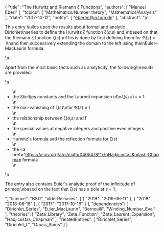 {
    "title": "The Hurwitz and Riemann ζ Functions",
    "authors": [
        "Manuel Eberl"
    ],
    "topics": [
        "Mathematics/Number theory",
        "Mathematics/Analysis"
    ],
    "date": "2017-10-12",
    "notify": [
        "eberlm@in.tum.de"
    ],
    "abstract": "\n<p>This entry builds upon the results about formal and analytic Dirichlet\nseries to define the Hurwitz &zeta; function &zeta;(<em>a</em>,<em>s</em>) and,\nbased on that, the Riemann &zeta; function &zeta;(<em>s</em>).\nThis is done by first defining them for &real;(<em>z</em>) > 1\nand then successively extending the domain to the left using the\nEuler&ndash;MacLaurin formula.</p>\n<p>Apart from the most basic facts such as analyticity, the following\nresults are provided:</p>\n<ul>\n<li>the Stieltjes constants and the Laurent expansion of\n&zeta;(<em>s</em>) at <em>s</em> = 1</li>\n<li>the non-vanishing of &zeta;(<em>s</em>)\nfor &real;(<em>z</em>) &ge; 1</li>\n<li>the relationship between &zeta;(<em>a</em>,<em>s</em>) and &Gamma;</li>\n<li>the special values at negative integers and positive even integers</li>\n<li>Hurwitz's formula and the reflection formula for &zeta;(<em>s</em>)</li>\n<li>the <a href=\"https://arxiv.org/abs/math/0405478\">\nHadjicostas&ndash;Chapman formula</a></li>\n</ul>\n<p>The entry also contains Euler's analytic proof of the infinitude of primes,\nbased on the fact that &zeta;(<i>s</i>) has a pole at <i>s</i> = 1.</p>",
    "licence": "BSD",
    "olderReleases": [
        {
            "2019": "2019-06-11"
        },
        {
            "2018": "2018-08-16"
        },
        {
            "2017": "2017-10-16"
        }
    ],
    "dependencies": [
        "Dirichlet_Series",
        "Euler_MacLaurin",
        "Bernoulli",
        "Winding_Number_Eval"
    ],
    "theories": [
        "Zeta_Library",
        "Zeta_Function",
        "Zeta_Laurent_Expansion",
        "Hadjicostas_Chapman"
    ],
    "relatedEntries": [
        "Dirichlet_Series",
        "Dirichlet_L",
        "Gauss_Sums"
    ]
}